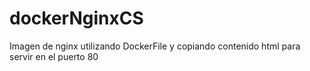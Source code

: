 # dockerNginxCS
Imagen de nginx utilizando DockerFile y copiando contenido html para servir en el puerto 80
